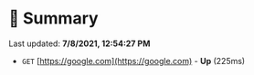 # 📖 Summary
Last updated: **7/8/2021, 12:54:27 PM**

- `GET` [https://google.com](https://google.com) - **Up** (225ms)
